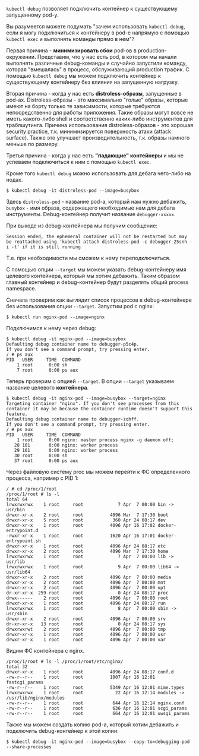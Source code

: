 `kubectl debug` позволяет подключить контейнер к существующему запущенному pod-у.

Вы разумеется можете подумать "зачем использовать `kubectl debug`, если я могу подключиться к контейнеру в pod-е напрямую с помощью `kubectl exec` и выполнять команды прямо в нем"?

Первая причина - **минимизировать сбои** pod-ов в production-окружении. Представим, что у нас есть pod, в котором мы начали выполнять различные debug-команды и случайно запустили команду, которая "вмешалась" в процесс, обслуживающий production трафик. С помощью `kubectl debug` мы можем подключить контейнер к существующему контейнеру без влияния на запущенную нагрузку.

Вторая причина - когда у нас есть **distroless-образы**, запущенные в pod-ах. Distroless-образы - это максимально "голые" образы, которые имеют на борту только те зависимости, которые требуются непосредственно для работы приложения. Такие образы могут вовсе не иметь какого-либо shell и соответственно каких-либо инструментов для траблшутинга. Причина использования distroless-образов - это хорошая security practice, т.к. минимизируется поверхность атаки (attack surface). Также это улучшает производительность, т.к. образы намного меньше по размеру.

Третья причина - когда у нас есть **"падающие" контейнеры** и мы не успеваем подключиться к ним с помощью `kubectl exec`.

Кроме того `kubectl debug` можно использовать для дебага чего-либо на нодах.

```shell
$ kubectl debug -it distroless-pod --image=busybox
```

Здесь `distroless-pod` - название pod-а, который нам нужно дебажить, `busybox` - имя образа, содержащего необходимые нам для дебага инструменты. Debug-контейнер получит название `debugger-xxxxx`.

При выходе из debug-контейнера мы получим сообщение:

```shell
Session ended, the ephemeral container will not be restarted but may be reattached using 'kubectl attach distroless-pod -c debugger-25snh -i -t' if it is still running
```

Т.е. при необходимости мы сможем к нему переподключиться.

С помощью опции `--target` мы можем указать debug-контейнеру имя целевого контейнера, который мы хотим дебажить. Таким образом главный контейнер и debug-контейнер будут разделять общий process namespace.

Сначала проверим как выглядит список процессов в debug-контейнере без использования опции `--target`. Запустим pod с nginx:

```shell
$ kubectl run nginx-pod --image=nginx
```

Подключимся к нему через debug:

```shell
$ kubectl debug -it nginx-pod --image=busybox
Defaulting debug container name to debugger-p5c4p.
If you don't see a command prompt, try pressing enter.
/ # ps aux
PID   USER     TIME  COMMAND
    1 root      0:00 sh
    7 root      0:00 ps aux
```

Теперь проверим с опцией `--target`. В опции `--target` указываем название целевого **контейнера**.

```shell
$ kubectl debug -it nginx-pod --image=busybox --target=nginx
Targeting container "nginx". If you don't see processes from this container it may be because the container runtime doesn't support this feature.
Defaulting debug container name to debugger-zqhff.
If you don't see a command prompt, try pressing enter.
/ # ps aux
PID   USER     TIME  COMMAND
    1 root      0:00 nginx: master process nginx -g daemon off;
   28 101       0:00 nginx: worker process
   29 101       0:00 nginx: worker process
   30 root      0:00 sh
   37 root      0:00 ps aux
```

Через файловую систему proc мы можем перейти к ФС определенного процесса, например с PID 1:

```
/ # cd /proc/1/root
/proc/1/root # ls -l
total 64
lrwxrwxrwx    1 root     root             7 Apr  7 00:00 bin -> usr/bin
drwxr-xr-x    2 root     root          4096 Mar  7 17:30 boot
drwxr-xr-x    5 root     root           360 Apr 24 08:17 dev
drwxr-xr-x    1 root     root          4096 Apr 16 17:02 docker-entrypoint.d
-rwxr-xr-x    1 root     root          1620 Apr 16 17:01 docker-entrypoint.sh
drwxr-xr-x    1 root     root          4096 Apr 24 08:17 etc
drwxr-xr-x    2 root     root          4096 Mar  7 17:30 home
lrwxrwxrwx    1 root     root             7 Apr  7 00:00 lib -> usr/lib
lrwxrwxrwx    1 root     root             9 Apr  7 00:00 lib64 -> usr/lib64
drwxr-xr-x    2 root     root          4096 Apr  7 00:00 media
drwxr-xr-x    2 root     root          4096 Apr  7 00:00 mnt
drwxr-xr-x    2 root     root          4096 Apr  7 00:00 opt
dr-xr-xr-x  259 root     root             0 Apr 24 08:17 proc
drwx------    2 root     root          4096 Apr  7 00:00 root
drwxr-xr-x    1 root     root          4096 Apr 24 08:17 run
lrwxrwxrwx    1 root     root             8 Apr  7 00:00 sbin -> usr/sbin
drwxr-xr-x    2 root     root          4096 Apr  7 00:00 srv
dr-xr-xr-x   13 root     root             0 Apr 24 08:17 sys
drwxrwxrwt    2 root     root          4096 Apr  7 00:00 tmp
drwxr-xr-x    1 root     root          4096 Apr  7 00:00 usr
drwxr-xr-x    1 root     root          4096 Apr  7 00:00 var
```

Видим ФС контейнера с nginx.

```
/proc/1/root # ls -l /proc/1/root/etc/nginx/
total 32
drwxr-xr-x    1 root     root          4096 Apr 24 08:17 conf.d
-rw-r--r--    1 root     root          1007 Apr 16 12:01 fastcgi_params
-rw-r--r--    1 root     root          5349 Apr 16 12:01 mime.types
lrwxrwxrwx    1 root     root            22 Apr 16 12:14 modules -> /usr/lib/nginx/modules
-rw-r--r--    1 root     root           644 Apr 16 12:14 nginx.conf
-rw-r--r--    1 root     root           636 Apr 16 12:01 scgi_params
-rw-r--r--    1 root     root           664 Apr 16 12:01 uwsgi_params
```

Также мы можем создать копию pod-а, который хотим дебажить и подключить debug-контейнер к этой копии:

```shell
$ kubectl debug -it nginx-pod --image=busybox --copy-to=debugging-pod --share-processes
```